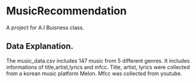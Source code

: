 # MusicRecommendation

A project for A.I Buisness class. 
## Data Explanation. 
The music_data.csv includes 147 music from 5 different genres. It includes informations of title,artist,lyrics and mfcc. Title, artist, lyrics were collected from a korean music platform Melon. Mfcc was collected from youtube.  
